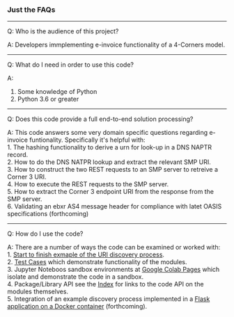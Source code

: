 ### Just the FAQs
<hr>
Q: Who is the audience of this project?    

A: Developers immplementing e-invoice functionality of a 4-Corners model.   
<hr>
Q: What do I need in order to use this code?  

A:  
1. Some knowledge of Python  
2. Python 3.6 or greater  
<hr>
Q: Does this code provide a full end-to-end solution processing?  

A:  This code answers some very domain specific questions regarding e-invoice funtionality.  Specifically it's helpful with:  
    1. The hashing functionality to derive a urn for look-up in a DNS NAPTR record.  
    2. How to do the DNS NATPR lookup and extract the relevant SMP URI.  
    3. How to construct the two REST requests to an SMP server to retreive a Corner 3 URI.  
    4. How to execute the REST requests to the SMP server.  
    5. How to extract the Corner 3 endpoint URI from the response from the SMP server.    
    6. Validating an ebxr AS4 message header for compliance with latet OASIS specifications (forthcoming)  
<hr>
Q: How do I use the code?  

A: There are a number of ways the code can be examined or worked with:  
    1. [Start to finish exmaple of the  URI discovery process](./start_to_finish.md).  
    2. [Test Cases](./test_cases.md) which demonstrate functionality of the modules.  
    3. Jupyter Noteboos sandbox environments at [Google Colab Pages](./google_colab_pages.md) which isolate and demonstrate the code in a sandbox.  
    4. Package/Library API see the [Index](./index.md) for links to the code API on the modules themselves.  
    5. Integration of an example discovery process implemented in a [Flask application on a Docker container](./flask_integration_on_docker.md) (forthcoming).  